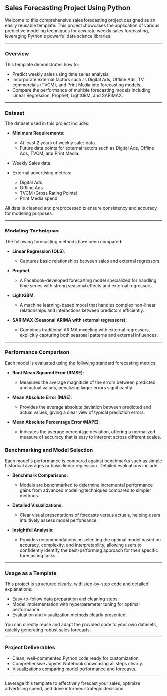 ## Sales Forecasting Project Using Python

Welcome to this comprehensive sales forecasting project designed as an easily reusable template. This project showcases the application of various predictive modeling techniques for accurate weekly sales forecasting, leveraging Python's powerful data science libraries.

---

### Overview

This template demonstrates how to:

- Predict weekly sales using time series analysis.
- Incorporate external factors such as Digital Ads, Offline Ads, TV commercials (TVCM), and Print Media into forecasting models.
- Compare the performance of multiple forecasting models including Linear Regression, Prophet, LightGBM, and SARIMAX.

---

### Dataset

The dataset used in this project includes:

- **Minimum Requirements:**
  - At least 2 years of weekly sales data.
  - Future data points for external factors such as Digital Ads, Offline Ads, TVCM, and Print Media.

- Weekly Sales data.
- External advertising metrics:
  - Digital Ads
  - Offline Ads
  - TVCM (Gross Rating Points)
  - Print Media spend

All data is cleaned and preprocessed to ensure consistency and accuracy for modeling purposes.

---

### Modeling Techniques

The following forecasting methods have been compared:

- **Linear Regression (OLS)**:

  - Captures basic relationships between sales and external regressors.

- **Prophet**:

  - A Facebook-developed forecasting model specialized for handling time series with strong seasonal effects and external regressors.

- **LightGBM**:

  - A machine learning-based model that handles complex non-linear relationships and interactions between predictors efficiently.

- **SARIMAX (Seasonal ARIMA with external regressors)**:

  - Combines traditional ARIMA modeling with external regressors, explicitly capturing both seasonal patterns and external influences.

---

### Performance Comparison

Each model is evaluated using the following standard forecasting metrics:

- **Root Mean Squared Error (RMSE)**:
  - Measures the average magnitude of the errors between predicted and actual values, penalizing larger errors significantly.

- **Mean Absolute Error (MAE)**:
  - Provides the average absolute deviation between predicted and actual values, giving a clear view of typical prediction errors.

- **Mean Absolute Percentage Error (MAPE)**:
  - Indicates the average percentage deviation, offering a normalized measure of accuracy that is easy to interpret across different scales.

### Benchmarking and Model Selection

Each model's performance is compared against benchmarks such as simple historical averages or basic linear regression. Detailed evaluations include:

- **Benchmark Comparisons:**
  - Models are benchmarked to determine incremental performance gains from advanced modeling techniques compared to simpler methods.

- **Detailed Visualizations:**
  - Clear visual presentations of forecasts versus actuals, helping users intuitively assess model performance.

- **Insightful Analysis:**
  - Provides recommendations on selecting the optimal model based on accuracy, complexity, and interpretability, allowing users to confidently identify the best-performing approach for their specific forecasting tasks.

---

### Usage as a Template

This project is structured clearly, with step-by-step code and detailed explanations:

- Easy-to-follow data preparation and cleaning steps.
- Model implementation with hyperparameter tuning for optimal performance.
- Evaluation and visualization methods clearly presented.

You can directly reuse and adapt the provided code to your own datasets, quickly generating robust sales forecasts.

---

### Project Deliverables

- Clean, well-commented Python code ready for customization.
- Comprehensive Jupyter Notebook showcasing all steps clearly.
- Visualizations comparing model performance and forecasts.

---

Leverage this template to effectively forecast your sales, optimize advertising spend, and drive informed strategic decisions.

